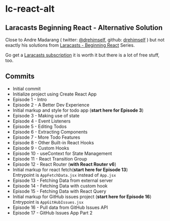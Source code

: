 # lc-react-alt

## Laracasts Beginning React - Alternative Solution

Close to Andre Madarang ( twitter: [@drehimself](https://twitter.com/drehimself), github: [drehimself](https://github.com/drehimself) ) but not exactly his solutions from [Laracasts - Beginning React](https://laracasts.com/series/beginning-react) Series.

Go get a [Laracasts subscription](https://laracasts.com/) it is worth it but there is a lot of free stuff, too.

## Commits

- Initial commit
- Initialize project using Create React App
- Episode 1 - Intro
- Episode 2 - A Better Dev Experience
- Initial markup and style for todo app (**start here for Episode 3**)
- Episode 3 - Making use of state
- Episode 4 - Event Listeners
- Episode 5 - Editing Todos
- Episode 6 - Extracting Components
- Episode 7 - More Todo Features
- Episode 8 - Other Built-in React Hooks
- Episode 9 - Custom Hooks
- Episode 10 - useContext for State Management
- Episode 11 - React Transition Group
- Episode 12 - React Router (**with React Router v6**)
- Initial markup for react fetch(**start here for Episode 13**)  
Entrypoint is `AppFetchData.jsx` instead of `App.jsx`
- Episode 13 - Fetching Data from external server
- Episode 14 - Fetching Data with custom hook
- Episode 15 - Fetching Data with React Query
- Initial markup for GitHub issues project (**start here for Episode 16**)  
Entrypoint is `AppGitHubIssues.jsx`
- Episode 16 - Pull data from GitHub Issues API
- Episode 17 - GitHub Issues App Part 2
